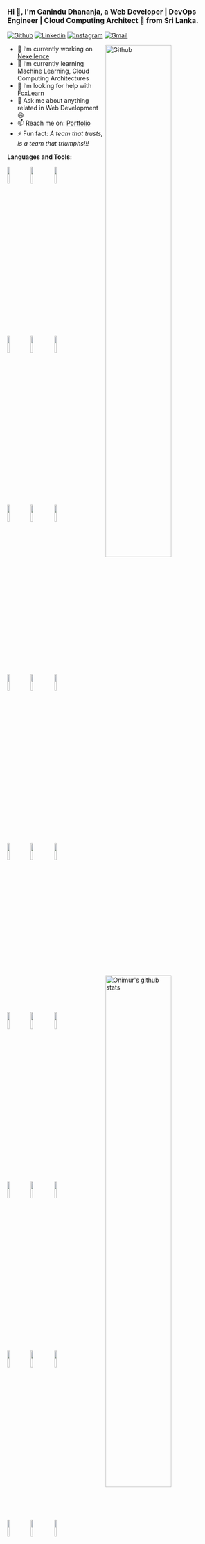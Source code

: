 ### Hi 👋, I'm Ganindu Dhananja, a Web Developer | DevOps Engineer | Cloud Computing Architect 🚀 from Sri Lanka.
<!--
**luk3Sky/luk3Sky** is a ✨ _special_ ✨ repository because its `README.md` (this file) appears on your GitHub profile.

Here are some ideas to get you started:


-->

<!-- Links -->
[![Github](https://img.shields.io/badge/-Github-000?style=flat&logo=Github&logoColor=white)](https://github.com/luk3Sky)
[![Linkedin](https://img.shields.io/badge/-LinkedIn-blue?style=flat&logo=Linkedin&logoColor=white)](https://www.linkedin.com/in/ganindu-dhananja-jalayath-49110b174/)
[![Instagram](https://img.shields.io/badge/-Instagram-c13584?style=flat&labelColor=c13584&logo=instagram&logoColor=white)](https://www.instagram.com/ganindudj/)
[![Gmail](https://img.shields.io/badge/-Gmail-c14438?style=flat&logo=Gmail&logoColor=white)](mailto:ganindudananja@gmail.com)

<!-- Any image aligned to the right. Beware the width -->
<img width="55%" align="right" alt="Github" src="https://raw.githubusercontent.com/onimur/.github/master/.resources/git-header.svg" />

<!-- Topics and More Links -->
- 🔭 I’m currently working on [Nexellence](https://github.com/luk3Sky/nexellence)
- 🌱 I’m currently learning Machine Learning, Cloud Computing Architectures
- 🤔 I’m looking for help with [FoxLearn](https://github.com/team-foxploit/FoxLearn)
- 💬 Ask me about anything related in Web Development 😄
- 📫 Reach me on: [Portfolio](https://www.ganindudj.xyz)
- ⚡ Fun fact: *A team that trusts, is a team that triumphs!!!*

**Languages and Tools:** 

<!-- Github readme stats
Using this api: https://github.com/anuraghazra/github-readme-stats
-->
<p>
  <a href="https://github.com/team-foxploit/Ignio-Web">
    <img width="55%" align="right" alt="Onimur's github stats" src="https://github-readme-stats.vercel.app/api?username=luk3Sky&show_icons=true&hide_border=true" />
  </a>
  
  <!-- Your languages and tools. Be careful with the alignment. 
  You can use this sites to get logos: https://www.vectorlogo.zone or https://simpleicons.org/
  -->
  <code><img width="10%" src="https://www.vectorlogo.zone/logos/git-scm/git-scm-ar21.svg"></code>
  <code><img width="10%" src="https://www.vectorlogo.zone/logos/yaml/yaml-ar21.svg"></code>
  <code><img width="10%" src="https://www.vectorlogo.zone/logos/gnu_bash/gnu_bash-ar21.svg"></code>
  <br />
  <code><img width="10%" src="https://www.vectorlogo.zone/logos/java/java-ar21.svg"></code>
  <code><img width="10%" src="https://www.vectorlogo.zone/logos/python/python-ar21.svg"></code>
  <code><img width="10%" src="https://www.vectorlogo.zone/logos/javascript/javascript-ar21.svg"></code>
  <br />
  <code><img width="10%" src="https://www.vectorlogo.zone/logos/reactjs/reactjs-ar21.svg"></code>
  <code><img width="10%" src="https://www.vectorlogo.zone/logos/angular/angular-ar21.svg"></code>
  <code><img width="10%" src="https://www.vectorlogo.zone/logos/getbootstrap/getbootstrap-ar21.svg"></code>
  <br />
  <code><img width="10%" src="https://www.vectorlogo.zone/logos/android/android-ar21.svg"></code>
  <code><img width="10%" src="https://upload.wikimedia.org/wikipedia/commons/0/0b/Maven_logo.svg"></code>
  <code><img width="10%" src="https://www.vectorlogo.zone/logos/springio/springio-ar21.svg"></code>
  <br />
  <code><img width="10%" src="https://www.vectorlogo.zone/logos/nodejs/nodejs-ar21.svg"></code>
  <code><img width="10%" src="https://www.vectorlogo.zone/logos/expressjs/expressjs-ar21.svg"></code>
  <code><img width="10%" src="https://raw.githubusercontent.com/gilbarbara/logos/804dc257b59e144eaca5bc6ffd16949752c6f789/logos/loopback.svg"></code>
  <br />
  <code><img width="10%" src="https://www.vectorlogo.zone/logos/mysql/mysql-ar21.svg"></code>
  <code><img width="10%" src="https://www.vectorlogo.zone/logos/mongodb/mongodb-ar21.svg"></code>
  <code><img width="10%" src="https://www.vectorlogo.zone/logos/firebase/firebase-ar21.svg"></code>
  <br />
  <code><img width="10%" src="https://www.vectorlogo.zone/logos/jenkins/jenkins-ar21.svg"></code>
  <code><img width="10%" src="https://www.vectorlogo.zone/logos/travis-ci/travis-ci-ar21.svg"></code>
  <code><img width="10%" src="https://www.vectorlogo.zone/logos/gitlab/gitlab-ar21.svg"></code>
  <br />
  <code><img width="10%" src="https://www.vectorlogo.zone/logos/jekyllrb/jekyllrb-ar21.svg"></code>
  <code><img width="10%" src="https://www.vectorlogo.zone/logos/docker/docker-ar21.svg"></code>
  <code><img width="10%" src="https://www.vectorlogo.zone/logos/kubernetes/kubernetes-ar21.svg"></code>
  <br />
  <code><img width="10%" src="https://www.vectorlogo.zone/logos/google_cloud/google_cloud-ar21.svg"></code>
  <code><img width="10%" src="https://www.vectorlogo.zone/logos/amazon_aws/amazon_aws-ar21.svg"></code>
  <code><img width="10%" src="https://www.vectorlogo.zone/logos/heroku/heroku-ar21.svg"></code>
</p>
